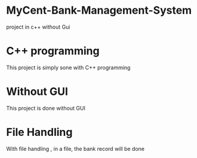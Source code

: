 # MyCent-Bank-Management-System
project in c++ without Gui

# C++ programming
This project is simply sone with C++ programming

# Without GUI
This project is done without GUI

# File Handling
With file handling , in a file, the bank record will be done
